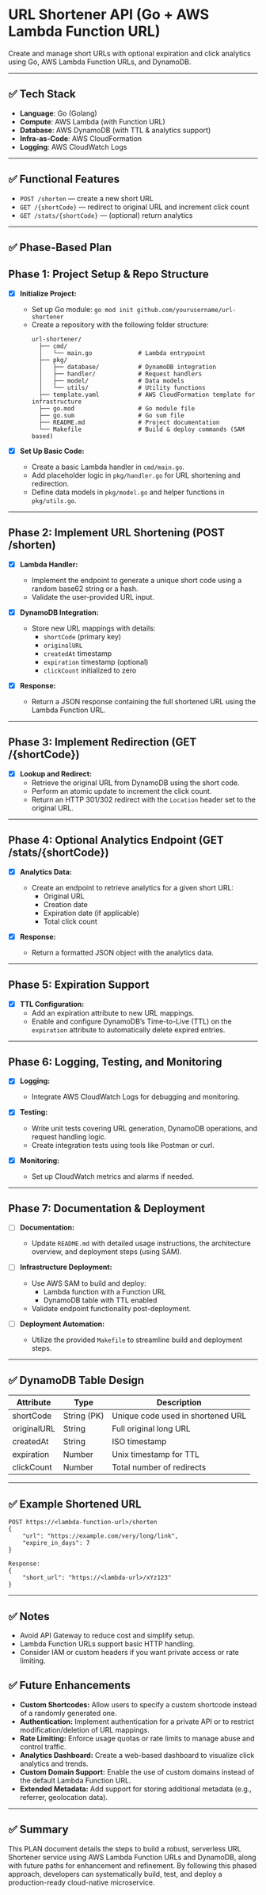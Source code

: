 # URL Shortener API (Go + AWS Lambda Function URL)

Create and manage short URLs with optional expiration and click analytics using Go, AWS Lambda Function URLs, and DynamoDB.

---

## ✅ Tech Stack

- **Language**: Go (Golang)
- **Compute**: AWS Lambda (with Function URL)
- **Database**: AWS DynamoDB (with TTL & analytics support)
- **Infra-as-Code**: AWS CloudFormation
- **Logging**: AWS CloudWatch Logs

---

## ✅ Functional Features

- `POST /shorten` — create a new short URL
- `GET /{shortCode}` — redirect to original URL and increment click count
- `GET /stats/{shortCode}` — (optional) return analytics

---

## ✅ Phase-Based Plan


## Phase 1: Project Setup & Repo Structure

- [x] **Initialize Project:**
  - Set up Go module: `go mod init github.com/yourusername/url-shortener`
  - Create a repository with the following folder structure:
    ```
    url-shortener/
      ├── cmd/
      │   └── main.go             # Lambda entrypoint
      ├── pkg/
      │   ├── database/           # DynamoDB integration
      │   ├── handler/            # Request handlers
      │   ├── model/              # Data models
      │   └── utils/              # Utility functions
      ├── template.yaml           # AWS CloudFormation template for infrastructure
      ├── go.mod                  # Go module file
      ├── go.sum                  # Go sum file
      ├── README.md               # Project documentation
      └── Makefile                # Build & deploy commands (SAM based)
    ```

- [x] **Set Up Basic Code:**
  - Create a basic Lambda handler in `cmd/main.go`.
  - Add placeholder logic in `pkg/handler.go` for URL shortening and redirection.
  - Define data models in `pkg/model.go` and helper functions in `pkg/utils.go`.

---

## Phase 2: Implement URL Shortening (POST /shorten)

- [x] **Lambda Handler:**
  - Implement the endpoint to generate a unique short code using a random base62 string or a hash.
  - Validate the user-provided URL input.

- [x] **DynamoDB Integration:**
  - Store new URL mappings with details:
    - `shortCode` (primary key)
    - `originalURL`
    - `createdAt` timestamp
    - `expiration` timestamp (optional)
    - `clickCount` initialized to zero

- [x] **Response:**
  - Return a JSON response containing the full shortened URL using the Lambda Function URL.

---

## Phase 3: Implement Redirection (GET /{shortCode})

- [x] **Lookup and Redirect:**
  - Retrieve the original URL from DynamoDB using the short code.
  - Perform an atomic update to increment the click count.
  - Return an HTTP 301/302 redirect with the `Location` header set to the original URL.

---

## Phase 4: Optional Analytics Endpoint (GET /stats/{shortCode})

- [x] **Analytics Data:**
  - Create an endpoint to retrieve analytics for a given short URL:
    - Original URL
    - Creation date
    - Expiration date (if applicable)
    - Total click count

- [x] **Response:**
  - Return a formatted JSON object with the analytics data.

---

## Phase 5: Expiration Support

- [x] **TTL Configuration:**
  - Add an expiration attribute to new URL mappings.
  - Enable and configure DynamoDB’s Time-to-Live (TTL) on the `expiration` attribute to automatically delete expired entries.

---

## Phase 6: Logging, Testing, and Monitoring

- [x] **Logging:**
  - Integrate AWS CloudWatch Logs for debugging and monitoring.
  
- [x] **Testing:**
  - Write unit tests covering URL generation, DynamoDB operations, and request handling logic.
  - Create integration tests using tools like Postman or curl.

- [x] **Monitoring:**
  - Set up CloudWatch metrics and alarms if needed.

---

## Phase 7: Documentation & Deployment

- [ ] **Documentation:**
  - Update `README.md` with detailed usage instructions, the architecture overview, and deployment steps (using SAM).
  
- [ ] **Infrastructure Deployment:**
  - Use AWS SAM to build and deploy:
    - Lambda function with a Function URL
    - DynamoDB table with TTL enabled
  - Validate endpoint functionality post-deployment.

- [ ] **Deployment Automation:**
  - Utilize the provided `Makefile` to streamline build and deployment steps.

---

## ✅ DynamoDB Table Design

| Attribute     | Type      | Description                          |
|---------------|-----------|--------------------------------------|
| shortCode     | String (PK) | Unique code used in shortened URL    |
| originalURL   | String    | Full original long URL               |
| createdAt     | String    | ISO timestamp                        |
| expiration    | Number    | Unix timestamp for TTL               |
| clickCount    | Number    | Total number of redirects            |

---

## ✅ Example Shortened URL

```
POST https://<lambda-function-url>/shorten
{
    "url": "https://example.com/very/long/link",
    "expire_in_days": 7
}

Response:
{
    "short_url": "https://<lambda-url>/xYz123"
}
```
---

## ✅ Notes

- Avoid API Gateway to reduce cost and simplify setup.
- Lambda Function URLs support basic HTTP handling.
- Consider IAM or custom headers if you want private access or rate limiting.

## ✅ Future Enhancements

- **Custom Shortcodes:** Allow users to specify a custom shortcode instead of a randomly generated one.
- **Authentication:** Implement authentication for a private API or to restrict modification/deletion of URL mappings.
- **Rate Limiting:** Enforce usage quotas or rate limits to manage abuse and control traffic.
- **Analytics Dashboard:** Create a web-based dashboard to visualize click analytics and trends.
- **Custom Domain Support:** Enable the use of custom domains instead of the default Lambda Function URL.
- **Extended Metadata:** Add support for storing additional metadata (e.g., referrer, geolocation data).

---

## ✅ Summary

This PLAN document details the steps to build a robust, serverless URL Shortener service using AWS Lambda Function URLs and DynamoDB, along with future paths for enhancement and refinement. By following this phased approach, developers can systematically build, test, and deploy a production-ready cloud-native microservice.